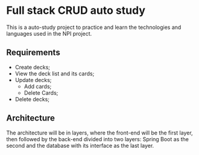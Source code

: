 # Full stack CRUD auto study

This is a auto-study project to practice and learn the technologies and languages used in the NPI project.

## Requirements

- Create decks;
- View the deck list and its cards;
- Update decks;
    - Add cards;
    - Delete Cards;
- Delete decks;

## Architecture

The architecture will be in layers, where the front-end will be the first layer, then followed by the back-end divided into two layers: Spring Boot as the second and the database with its interface as the last layer.